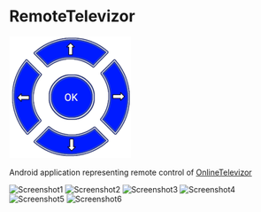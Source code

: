 # RemoteTelevizor

![Icon](https://github.com/petrj/RemoteTelevizor/blob/main/Graphics/Icon220x220.png?raw=true)


Android application representing remote control of [OnlineTelevizor](https://github.com/petrj/OnlineTelevizor)



<img src="https://github.com/petrj/RemoteTelevizor/blob/main/Screenshots/Screenshot01.png" width="400" alt="Screenshot1"/>
<img src="https://github.com/petrj/RemoteTelevizor/blob/main/Screenshots/Screenshot02.png" width="400" alt="Screenshot2"/>
<img src="https://github.com/petrj/RemoteTelevizor/blob/main/Screenshots/Screenshot03.png" width="400" alt="Screenshot3"/>
<img src="https://github.com/petrj/RemoteTelevizor/blob/main/Screenshots/Screenshot04.png" width="400" alt="Screenshot4"/>
<img src="https://github.com/petrj/RemoteTelevizor/blob/main/Screenshots/Screenshot05.png" width="400" alt="Screenshot5"/>
<img src="https://github.com/petrj/RemoteTelevizor/blob/main/Screenshots/Screenshot06.png" width="400" alt="Screenshot6"/>